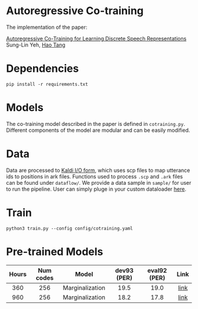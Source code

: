 # Autoregressive Co-training

The implementation of the paper:

[Autoregressive Co-Training for Learning Discrete Speech Representations](https://arxiv.org/abs/2203.15840) \
Sung-Lin Yeh, [Hao Tang](https://homepages.inf.ed.ac.uk/htang2/index.html)

# Dependencies
```
pip install -r requirements.txt
```

# Models
The co-training model described in the paper is defined in `cotraining.py`. Different components of the model
are modular and can be easily modified.

# Data
Data are processed to [Kaldi I/O form](https://kaldi-asr.org/doc/io.html), 
which uses scp files to map utterance ids to positions in ark files. Functions used to process `.scp` and `.ark` files 
can be found under `dataflow/`. We provide a data sample in `sample/` for user to run the pipeline. User can simply pluge in 
your custom dataloader [here](https://github.com/30stomercury/autoregressive-co-training/blob/d88d7e6c3f02085be8f0698ba2fde667b4d5349e/train.py#L36).

# Train
```
python3 train.py --config config/cotraining.yaml
```
# Pre-trained Models
Hours  | Num codes | Model | dev93 (PER) | eval92 (PER) | Link
:-------------: | :-------------: | :-------------: | :-------------: | :-------------: | :-------------: | 
360  | 256 | Marginalization | 19.5 | 19.0 | [link](https://drive.google.com/drive/u/1/folders/18lNV9Fz1ypnTo7Ivx0nVTFeV1EGk-avd)
960  | 256 | Marginalization | 18.2 | 17.8 | [link](https://drive.google.com/drive/u/1/folders/12KuEn9UBTUBl2qetZLypXsHPPEQGYmby) 
